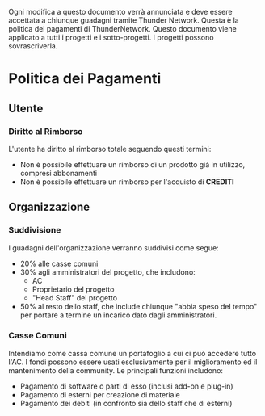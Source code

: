 Ogni modifica a questo documento verrà annunciata e deve essere accettata a chiunque guadagni tramite Thunder Network.
Questa è la politica dei pagamenti di ThunderNetwork.
Questo documento viene applicato a tutti i progetti e i sotto-progetti.
I progetti possono sovrascriverla.
# Politica dei Pagamenti
## Utente
### Diritto al Rimborso
L'utente ha diritto al rimborso totale seguendo questi termini:
- Non è possibile effettuare un rimborso di un prodotto già in utilizzo, compresi abbonamenti
- Non è possibile effettuare un rimborso per l'acquisto di **CREDITI**
## Organizzazione
### Suddivisione
I guadagni dell'organizzazione verranno suddivisi come segue:
- 20% alle casse comuni
- 30% agli amministratori del progetto, che includono:
	- AC
	- Proprietario del progetto
	- "Head Staff" del progetto
- 50% al resto dello staff, che include chiunque "abbia speso del tempo" per portare a termine un incarico dato dagli amministratori.
### Casse Comuni
Intendiamo come cassa comune un portafoglio a cui ci può accedere tutto l'AC. I fondi possono essere usati esclusivamente per il miglioramento ed il mantenimento della community.
Le principali funzioni includono:
- Pagamento di software o parti di esso (inclusi add-on e plug-in)
- Pagamento di esterni per creazione di materiale
- Pagamento dei debiti (in confronto sia dello staff che di esterni)